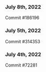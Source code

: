 ### July 8th, 2022

Commit #186196

### July 5th, 2022

Commit #314353


### July 4th, 2022

Commit #72281
